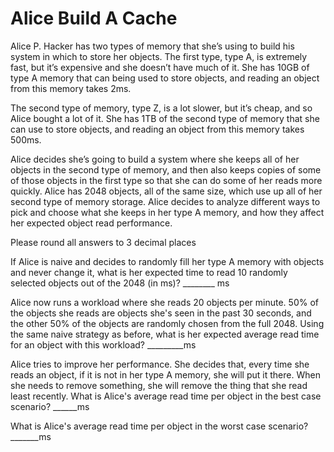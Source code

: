 # Alice Build A Cache

Alice P. Hacker has two types of memory that she’s using to build his system in which to store her objects. The first type, type A, is extremely fast, but it’s expensive and she doesn’t have much of it. She has 10GB of type A memory that can being used to store objects, and reading an object from this memory takes 2ms.
 
The second type of memory, type Z, is a lot slower, but it’s cheap, and so Alice bought a lot of it. She has 1TB of the second type of memory that she can use to store objects, and reading an object from this memory takes 500ms.

Alice decides she’s going to build a system where she keeps all of her objects in the second type of memory, and then also keeps copies of some of those objects in the first type so that she can do some of her reads more quickly. Alice has 2048 objects, all of the same size, which use up all of her second type of memory storage. Alice decides to analyze different ways to pick and choose what she keeps in her type A memory, and how they affect her expected object read performance.

Please round all answers to 3 decimal places

If Alice is naive and decides to randomly fill her type A memory with objects and never change it, what is her expected time to read 10 randomly selected objects out of the 2048 (in ms)? ________ ms

Alice now runs a workload where she reads 20 objects per minute. 50% of the objects she reads are objects she's seen in the past 30 seconds, and the other 50% of the objects are randomly chosen from the full 2048. Using the same naive strategy as before, what is her expected average read time for an object with this workload? _________ms

Alice tries to improve her performance. She decides that, every time she reads an object, if it is not in her type A memory, she will put it there. When she needs to remove something, she will remove the thing that she read least recently. What is Alice's average read time per object in the best case scenario? ______ms 

What is Alice's average read time per object in the worst case scenario? _______ms